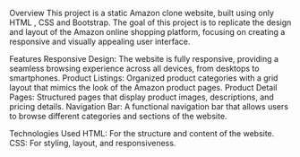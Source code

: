 Overview
This project is a static Amazon clone website, built using only HTML , CSS and Bootstrap. The goal of this project is to replicate the design and layout of the Amazon online shopping platform,
focusing on creating a responsive and visually appealing user interface.

Features
Responsive Design: The website is fully responsive, providing a seamless browsing experience across all devices, from desktops to smartphones.
Product Listings: Organized product categories with a grid layout that mimics the look of the Amazon product pages.
Product Detail Pages: Structured pages that display product images, descriptions, and pricing details.
Navigation Bar: A functional navigation bar that allows users to browse different categories and sections of the website.

Technologies Used
HTML: For the structure and content of the website.
CSS: For styling, layout, and responsiveness.
